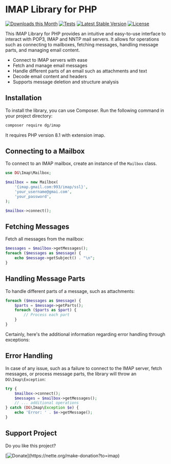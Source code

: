 IMAP Library for PHP
=====================

[![Downloads this Month](https://img.shields.io/packagist/dm/dg/imap.svg)](https://packagist.org/packages/dg/imap)
[![Tests](https://github.com/dg/imap/workflows/Tests/badge.svg?branch=master)](https://github.com/dg/imap/actions)
[![Latest Stable Version](https://poser.pugx.org/dg/imap/v/stable)](https://github.com/dg/imap/releases)
[![License](https://img.shields.io/badge/license-New%20BSD-blue.svg)](https://github.com/dg/imap/blob/master/license.md)


This IMAP Library for PHP provides an intuitive and easy-to-use interface to interact with POP3, IMAP and NNTP mail servers. It allows for operations such as connecting to mailboxes, fetching messages, handling message parts, and managing email content.

- Connect to IMAP servers with ease
- Fetch and manage email messages
- Handle different parts of an email such as attachments and text
- Decode email content and headers
- Supports message deletion and structure analysis


Installation
------------

To install the library, you can use Composer. Run the following command in your project directory:

```bash
composer require dg/imap
```

It requires PHP version 8.1 with extension imap.


Connecting to a Mailbox
-----------------------

To connect to an IMAP mailbox, create an instance of the `Mailbox` class.

```php
use DG\Imap\Mailbox;

$mailbox = new Mailbox(
	'{imap.gmail.com:993/imap/ssl}',
	'your_username@gmai.com',
	'your_password',
);

$mailbox->connect();
```

Fetching Messages
-----------------

Fetch all messages from the mailbox:

```php
$messages = $mailbox->getMessages();
foreach ($messages as $message) {
	echo $message->getSubject() . "\n";
}
```

Handling Message Parts
----------------------

To handle different parts of a message, such as attachments:

```php
foreach ($messages as $message) {
	$parts = $message->getParts();
	foreach ($parts as $part) {
		// Process each part
	}
}
```
Certainly, here's the additional information regarding error handling through exceptions:


Error Handling
--------------

In case of any issue, such as a failure to connect to the IMAP server, fetch messages, or process message parts, the library will throw an `DG\Imap\Exception`:

```php
try {
    $mailbox->connect();
    $messages = $mailbox->getMessages();
    // ... additional operations
} catch (DG\Imap\Exception $e) {
    echo 'Error: ' . $e->getMessage();
}
```


Support Project
---------------

Do you like this project?

[![Donate](https://files.nette.org/icons/donation-1.svg?)](https://nette.org/make-donation?to=imap)
